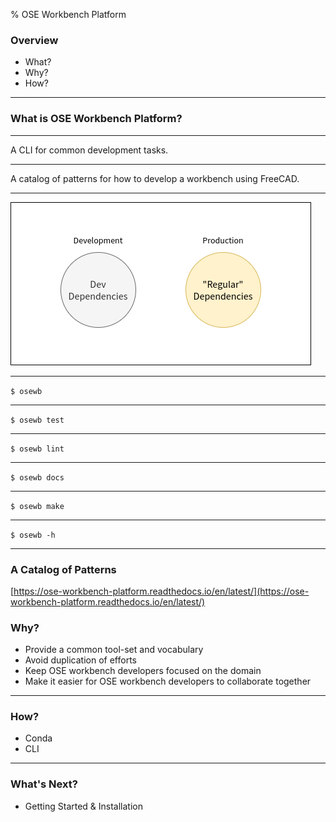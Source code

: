 % OSE Workbench Platform

### Overview

* What?
* Why?
* How?

---

### What is OSE Workbench Platform?

---

A CLI for common development tasks.

---

A catalog of patterns for how to develop a workbench using FreeCAD.

---

![Dev versus Regular Dependencies](./dev-vs-reg-dep.png)

---

`$ osewb`

<!--
* Run all unit tests - `osewb test`
* Lint code - `osewb lint`
* Build documentation - `osewb docs`
* Generate code - `osewb make`
* ... and more! Use `osewb -h`
 -->
---

`$ osewb test`

---

`$ osewb lint`

---

`$ osewb docs`

---

`$ osewb make`

---

`$ osewb -h`

---

### A Catalog of Patterns

[https://ose-workbench-platform.readthedocs.io/en/latest/](https://ose-workbench-platform.readthedocs.io/en/latest/)

### Why?

* Provide a common tool-set and vocabulary
* Avoid duplication of efforts
* Keep OSE workbench developers focused on the domain
* Make it easier for OSE workbench developers to collaborate together

---

### How?

* Conda
* CLI

---

### What's Next?

* Getting Started & Installation
